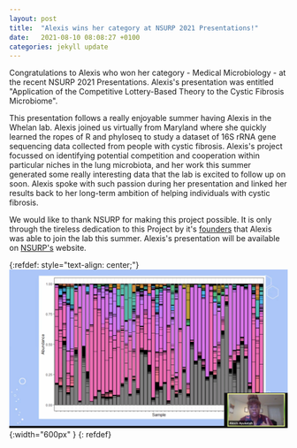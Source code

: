 ```yaml
---
layout: post
title:  "Alexis wins her category at NSURP 2021 Presentations!"
date:   2021-08-10 08:08:27 +0100
categories: jekyll update
---
```


Congratulations to Alexis who won her category - Medical Microbiology - at the recent NSURP 2021 Presentations. Alexis's presentation was entitled "Application of the Competitive Lottery-Based Theory to the Cystic Fibrosis Microbiome".

This presentation follows a really enjoyable summer having Alexis in the Whelan lab. Alexis joined us virtually from Maryland where she quickly learned the ropes of R and phyloseq to study a dataset of 16S rRNA gene sequencing data collected from people with cystic fibrosis. Alexis's project focussed on identifying potential competition and cooperation within particular niches in the lung microbiota, and her work this summer generated some really interesting data that the lab is excited to follow up on soon. Alexis spoke with such passion during her presentation and linked her results back to her long-term ambition of helping individuals with cystic fibrosis.

We would like to thank NSURP for making this project possible. It is only through the tireless dedication to this Project by it's [founders][founders] that Alexis was able to join the lab this summer. Alexis's presentation will be available on [NSURP's][nsurp] website.

{:refdef: style="text-align: center;"}
![image](/assets/images/posts/alexis-presentation.svg){:width="600px" }
{: refdef}

[founders]: https://nsurp.org/about/
[nsurp]: https://nsurp.org/projects-presentations/
